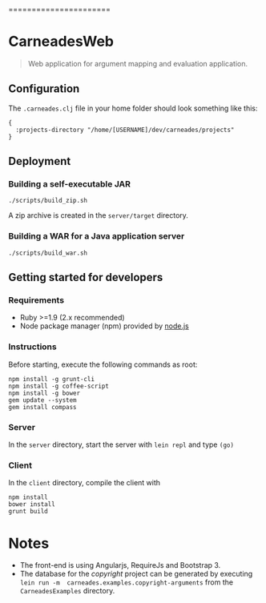 ======================
# CarneadesWeb

> Web application for argument mapping and evaluation application.

## Configuration

The `.carneades.clj` file in your home folder should look something like this:

```
{
  :projects-directory "/home/[USERNAME]/dev/carneades/projects"
}
```

## Deployment

### Building a self-executable JAR

```
./scripts/build_zip.sh
```

A zip archive is created in the ```server/target``` directory.

### Building a WAR for a Java application server

```
./scripts/build_war.sh
```

## Getting started for developers

### Requirements

- Ruby >=1.9 (2.x recommended)
- Node package manager (npm) provided by [node.js](http://nodejs.org/)

### Instructions

Before starting, execute the following commands as root:

```
npm install -g grunt-cli
npm install -g coffee-script
npm install -g bower
gem update --system
gem install compass
```

### Server

In the ```server``` directory, start the server with ```lein repl``` and type ```(go)```

### Client

In the ```client``` directory, compile the client with

```
npm install
bower install
grunt build
```

# Notes

- The front-end is using Angularjs, RequireJs and Bootstrap 3.
- The database for the *copyright* project can be generated by executing ```lein run -m  carneades.examples.copyright-arguments``` from the ```CarneadesExamples``` directory.
